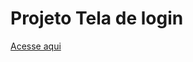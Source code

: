 <h1>Projeto Tela de login</h1>
 <a href="https://paulohenriqueresende.github.io/Teladelogin/">Acesse aqui</a>